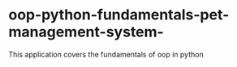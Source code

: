 # oop-python-fundamentals-pet-management-system-
This application covers the fundamentals of oop in  python
